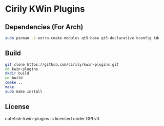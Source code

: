 # Cirily KWin Plugins

## Dependencies (For Arch)
```bash
sudo pacman -S extra-cmake-modules qt5-base qt5-declarative kconfig kdecoration kguiaddons kcoreaddons kconfigwidgets kwindowsystem kwayland kwin
```
## Build

```bash
git clone https://github.com/cirily/kwin-plugins.git
cd kwin-plugins
mkdir build
cd build
cmake ..
make
sudo make install
```

## License

cutefish-kwin-plugins is licensed under GPLv3.
